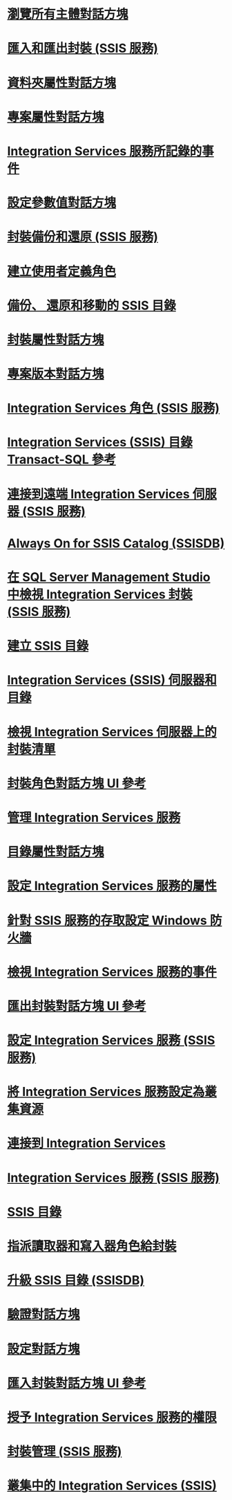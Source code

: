 # [瀏覽所有主體對話方塊](browse-all-principals-dialog-box.md)
# [匯入和匯出封裝 (SSIS 服務)](import-and-export-packages-ssis-service.md)
# [資料夾屬性對話方塊](folder-properties-dialog-box.md)
# [專案屬性對話方塊](project-properties-dialog-box.md)
# [Integration Services 服務所記錄的事件](events-logged-by-the-integration-services-service.md)
# [設定參數值對話方塊](set-parameter-value-dialog-box.md)
# [封裝備份和還原 (SSIS 服務)](package-backup-and-restore-ssis-service.md)
# [建立使用者定義角色](create-a-user-defined-role.md)
# [備份、 還原和移動的 SSIS 目錄](backup-restore-and-move-the-ssis-catalog.md)
# [封裝屬性對話方塊](package-properties-dialog-box.md)
# [專案版本對話方塊](project-versions-dialog-box.md)
# [Integration Services 角色 (SSIS 服務)](integration-services-roles-ssis-service.md)
# [Integration Services (SSIS) 目錄 Transact-SQL 參考](integration-services-ssis-catalog-transact-sql-reference.md)
# [連接到遠端 Integration Services 伺服器 (SSIS 服務)](connect-to-a-remote-integration-services-server-ssis-service.md)
# [Always On for SSIS Catalog (SSISDB)](always-on-for-ssis-catalog-ssisdb.md)
# [在 SQL Server Management Studio 中檢視 Integration Services 封裝 (SSIS 服務)](view-integration-services-packages-in-sql-server-management-studio-ssis-service.md)
# [建立 SSIS 目錄](create-the-ssis-catalog.md)
# [Integration Services (SSIS) 伺服器和目錄](integration-services-ssis-server-and-catalog.md)
# [檢視 Integration Services 伺服器上的封裝清單](view-the-list-of-packages-on-the-integration-services-server.md)
# [封裝角色對話方塊 UI 參考](package-roles-dialog-box-ui-reference.md)
# [管理 Integration Services 服務](manage-the-integration-services-service.md)
# [目錄屬性對話方塊](catalog-properties-dialog-box.md)
# [設定 Integration Services 服務的屬性](set-the-properties-of-the-integration-services-service.md)
# [針對 SSIS 服務的存取設定 Windows 防火牆](configure-a-windows-firewall-for-access-to-the-ssis-service.md)
# [檢視 Integration Services 服務的事件](view-events-for-the-integration-services-service.md)
# [匯出封裝對話方塊 UI 參考](export-package-dialog-box-ui-reference.md)
# [設定 Integration Services 服務 (SSIS 服務)](configuring-the-integration-services-service-ssis-service.md)
# [將 Integration Services 服務設定為叢集資源](configure-the-integration-services-service-as-a-cluster-resource.md)
# [連接到 Integration Services](connect-to-integration-services.md)
# [Integration Services 服務 (SSIS 服務)](integration-services-service-ssis-service.md)
# [SSIS 目錄](ssis-catalog.md)
# [指派讀取器和寫入器角色給封裝](assign-a-reader-and-writer-role-to-a-package.md)
# [升級 SSIS 目錄 (SSISDB)](upgrade-the-ssis-catalog-ssisdb.md)
# [驗證對話方塊](validate-dialog-box.md)
# [設定對話方塊](configure-dialog-box.md)
# [匯入封裝對話方塊 UI 參考](import-package-dialog-box-ui-reference.md)
# [授予 Integration Services 服務的權限](grant-permissions-to-integration-services-service.md)
# [封裝管理 (SSIS 服務)](package-management-ssis-service.md)
# [叢集中的 Integration Services (SSIS)](integration-services-ssis-in-a-cluster.md)
